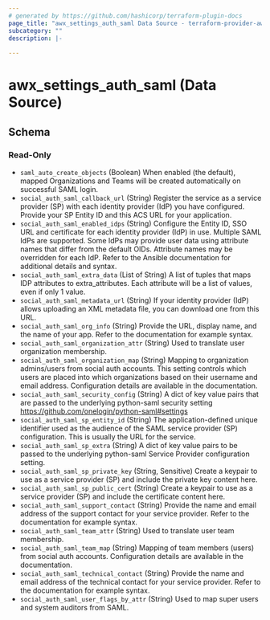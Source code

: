 ```yaml
---
# generated by https://github.com/hashicorp/terraform-plugin-docs
page_title: "awx_settings_auth_saml Data Source - terraform-provider-awx"
subcategory: ""
description: |-
  
---
```


# awx_settings_auth_saml (Data Source)





<!-- schema generated by tfplugindocs -->
## Schema

### Read-Only

- `saml_auto_create_objects` (Boolean) When enabled (the default), mapped Organizations and Teams will be created automatically on successful SAML login.
- `social_auth_saml_callback_url` (String) Register the service as a service provider (SP) with each identity provider (IdP) you have configured. Provide your SP Entity ID and this ACS URL for your application.
- `social_auth_saml_enabled_idps` (String) Configure the Entity ID, SSO URL and certificate for each identity provider (IdP) in use. Multiple SAML IdPs are supported. Some IdPs may provide user data using attribute names that differ from the default OIDs. Attribute names may be overridden for each IdP. Refer to the Ansible documentation for additional details and syntax.
- `social_auth_saml_extra_data` (List of String) A list of tuples that maps IDP attributes to extra_attributes. Each attribute will be a list of values, even if only 1 value.
- `social_auth_saml_metadata_url` (String) If your identity provider (IdP) allows uploading an XML metadata file, you can download one from this URL.
- `social_auth_saml_org_info` (String) Provide the URL, display name, and the name of your app. Refer to the documentation for example syntax.
- `social_auth_saml_organization_attr` (String) Used to translate user organization membership.
- `social_auth_saml_organization_map` (String) Mapping to organization admins/users from social auth accounts. This setting
controls which users are placed into which organizations based on their
username and email address. Configuration details are available in the
documentation.
- `social_auth_saml_security_config` (String) A dict of key value pairs that are passed to the underlying python-saml security setting https://github.com/onelogin/python-saml#settings
- `social_auth_saml_sp_entity_id` (String) The application-defined unique identifier used as the audience of the SAML service provider (SP) configuration. This is usually the URL for the service.
- `social_auth_saml_sp_extra` (String) A dict of key value pairs to be passed to the underlying python-saml Service Provider configuration setting.
- `social_auth_saml_sp_private_key` (String, Sensitive) Create a keypair to use as a service provider (SP) and include the private key content here.
- `social_auth_saml_sp_public_cert` (String) Create a keypair to use as a service provider (SP) and include the certificate content here.
- `social_auth_saml_support_contact` (String) Provide the name and email address of the support contact for your service provider. Refer to the documentation for example syntax.
- `social_auth_saml_team_attr` (String) Used to translate user team membership.
- `social_auth_saml_team_map` (String) Mapping of team members (users) from social auth accounts. Configuration
details are available in the documentation.
- `social_auth_saml_technical_contact` (String) Provide the name and email address of the technical contact for your service provider. Refer to the documentation for example syntax.
- `social_auth_saml_user_flags_by_attr` (String) Used to map super users and system auditors from SAML.


